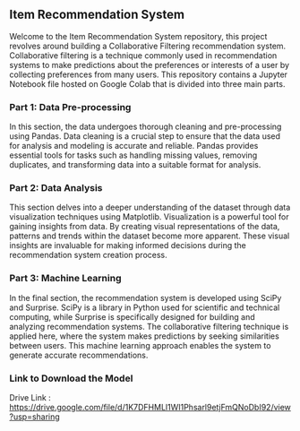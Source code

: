 ## Item Recommendation System

Welcome to the Item Recommendation System repository, this project revolves around building a Collaborative Filtering recommendation system. Collaborative filtering is a technique commonly used in recommendation systems to make predictions about the preferences or interests of a user by collecting preferences from many users. This repository contains a Jupyter Notebook file hosted on Google Colab that is divided into three main parts.

### Part 1: Data Pre-processing

In this section, the data undergoes thorough cleaning and pre-processing using Pandas. Data cleaning is a crucial step to ensure that the data used for analysis and modeling is accurate and reliable. Pandas provides essential tools for tasks such as handling missing values, removing duplicates, and transforming data into a suitable format for analysis.

### Part 2: Data Analysis

This section delves into a deeper understanding of the dataset through data visualization techniques using Matplotlib. Visualization is a powerful tool for gaining insights from data. By creating visual representations of the data, patterns and trends within the dataset become more apparent. These visual insights are invaluable for making informed decisions during the recommendation system creation process.

### Part 3: Machine Learning

In the final section, the recommendation system is developed using SciPy and Surprise. SciPy is a library in Python used for scientific and technical computing, while Surprise is specifically designed for building and analyzing recommendation systems. The collaborative filtering technique is applied here, where the system makes predictions by seeking similarities between users. This machine learning approach enables the system to generate accurate recommendations.

### Link to Download the Model
Drive Link : https://drive.google.com/file/d/1K7DFHMLl1WI1Phsarl9etjFmQNoDbI92/view?usp=sharing
